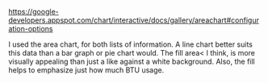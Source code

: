 https://google-developers.appspot.com/chart/interactive/docs/gallery/areachart#configuration-options

I used the area chart, for both lists of information. A line chart better suits this data than a bar graph or pie chart would. The fill area< I think, is more visually appealing than just a like against a white background. Also, the fill helps to emphasize just how much BTU usage.